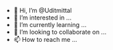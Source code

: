 - 👋 Hi, I’m @Uditmittal
- 👀 I’m interested in ...
- 🌱 I’m currently learning ...
- 💞️ I’m looking to collaborate on ...
- 📫 How to reach me ...

<!---
Uditmittal/Uditmittal is a ✨ special ✨ repository because its `README.md` (this file) appears on your GitHub profile.
You can click the Preview link to take a look at your changes.
--->

